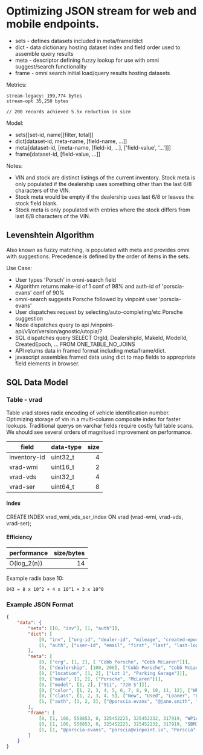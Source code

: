 
# Optimizing JSON stream for web and mobile endpoints.
 * sets - defines datasets included in meta/frame/dict
 * dict - data dictionary hosting dataset index and field order used to assemble query results 
 * meta - descriptor defining fuzzy lookup for use with omni suggest/search functionality 
 * frame - omni search initial load/query results hosting datasets
 

Metrics:
```console
stream-legacy: 199,774 bytes
stream-opt 35,250 bytes 

// 200 records achieved 5.5x reduction in size
```

Model:
 * sets[[set-id, name][filter, total]]
 * dict[dataset-id, meta-name, [field-name, ...]] 
 * meta[dataset-id, [meta-name, [field-id, ...], ['field-value', '...']]]
 * frame[dataset-id, [field-value, ...]]
 

Notes: 
 * VIN and stock are distinct listings of the current inventory. Stock meta is only populated if the dealership uses something other than the last 6/8 characters of the VIN.
 * Stock meta would be empty if the dealership uses last 6/8 or leaves the stock field blank.
 * Stock meta is only populated with entries where the stock differs from last 6/8 characters of the VIN.

## Levenshtein Algorithm 
Also known as fuzzy matching, is populated with meta and provides omni with suggestions.
Precedence is defined by the order of items in the sets.

Use Case:
* User types 'Porsch' in omni-search field
* Algorithm returns make-id of 1 conf of 98% and auth-id of 'porscia-evans' conf of 90%
* omni-search suggests Porsche followed by vinpoint user 'porscia-evans'
* User dispatches request by selecting/auto-completing/etc Porsche suggestion
* Node dispatches query to api /vinpoint-api/v1/or/version/agnostic/utopia/?
* SQL dispatches query SELECT OrgId, DealershipId, MakeId, ModelId, CreatedEpoch, ... FROM ONE_TABLE_NO_JOINS
* API returns data in framed format including meta/frame/dict.
* javascript assembles framed data using dict to map fields to appropriate field elements in browser.

## SQL Data Model
### Table - vrad
Table vrad stores radix encoding of vehicle identification number. Optimizing storage of vin in a multi-column composite index for faster lookups.
Traditional querys on varchar fields require costly full table scans. We should see several orders of magnitued improvement on performance. 

| field  | data-type | size |
| ------ | --------- | ----:|
| inventory-id | uint32_t | 4 |
| vrad-wmi | uint16_t  | 2 |
| vrad-vds | uint32_t | 4 |
| vrad-ser | uint64_t | 8 |

#### Index
CREATE INDEX vrad_wmi_vds_ser_index ON vrad (vrad-wmi, vrad-vds, vrad-ser);


#### Efficiency
| performance | size/bytes |
| ------ | ----:|
| O(log_2(n)) | 14 |


Example radix base 10:
```console
843 = 8 x 10^2 + 4 x 10^1 + 3 x 10^0
```


### Example JSON Format

```json
{
    "data": {
        "sets": [[0, "inv"], [1, "auth"]],
        "dict": [
            [0, "inv", ["org-id", "dealer-id", "mileage", "created-epoch", "last-label-epoch", "inventory-id", "vin", "year", "make-id", "model-id", "stock", "color-id", "class-id", "location-id", "lat", "lng", "sig", "3pa", "scanned-epoch"]]
            [1, "auth", ["user-id", "email", "first", "last", "last-login-epoch"]]
        ],          
        "meta": [
            [0, ["org", [1, 2], [ "Cobb Porsche", "Cobb McLaren"]]],
            [0, ["dealership", [100, 200], ["Cobb Porsche", "Cobb McLaren"]]],
            [0, ["location", [1, 2], ["Lot 1", "Parking Garage"]]],
            [0, ["make", [1, 2], ["Porsche", "McLaren"]]],
            [0, ["model", [1, 2], ["911", "720 S"]]],
            [0, ["color", [1, 2, 3, 4, 5, 6, 7, 8, 9, 10, 11, 12], ["White", "Silver", "Grey", "Black", "Yellow", "Orange", "Tan", "Brown", "Purple", "Red", "Blue", "Green"]]],
            [0, ["class", [1, 2, 3, 4, 5], ["New", "Used", "Loaner", "Uber", "Lyft"]]],
            [1, ["auth", [1, 2, 3], ["@porscia.evans", "@jane.smith", "@peter.parker"]]]            
        ],       
        "frame": [         
            [0, [1, 100, 558853, 0, 325452225, 325452232, 317919, "WP1AA2A50KLB01949", 2019, 1, 1, "KLB01949", 3, 2, 1, 32768011, -106374481, 5.7, 0, 325452232]],
            [0, [1, 100, 558853, 0, 325452225, 325452232, 317919, "SBM14DCA8JW001553", 2018, 2, 2, "JW001553", 3, 2, 2, 28768011, -105352845, 5.2, 0, 325452185]],
            [1, [1, "@porscia-evans", "porscia@vinpoint.io", "Porscia", "Evans", 325452187]]
        ]
    }
}
```